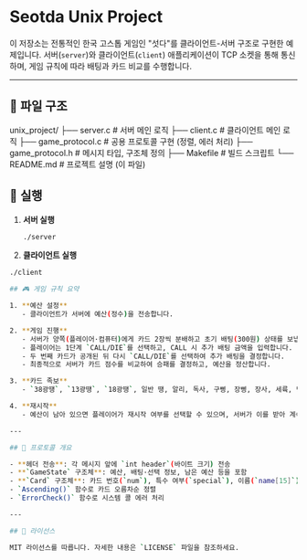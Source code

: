 # Seotda Unix Project

이 저장소는 전통적인 한국 고스톱 게임인 "섯다"를 클라이언트-서버 구조로 구현한 예제입니다. 서버(`server`)와 클라이언트(`client`) 애플리케이션이 TCP 소켓을 통해 통신하며, 게임 규칙에 따라 배팅과 카드 비교를 수행합니다.

---

## 📂 파일 구조

unix_project/
├── server.c # 서버 메인 로직
├── client.c # 클라이언트 메인 로직
├── game_protocol.c # 공용 프로토콜 구현 (정렬, 에러 처리)
├── game_protocol.h # 메시지 타입, 구조체 정의
├── Makefile # 빌드 스크립트
└── README.md # 프로젝트 설명 (이 파일)

## 🚀 실행

1. **서버 실행**  
   ```bash
   ./server

2. **클라이언트 실행**
```bash
./client

## 🎮 게임 규칙 요약

1. **예산 설정**  
   - 클라이언트가 서버에 예산(정수)을 전송합니다.

2. **게임 진행**  
   - 서버가 양쪽(플레이어·컴퓨터)에게 카드 2장씩 분배하고 초기 배팅(300원) 상태를 보냅니다.  
   - 플레이어는 1단계 `CALL/DIE`를 선택하고, CALL 시 추가 배팅 금액을 입력합니다.  
   - 두 번째 카드가 공개된 뒤 다시 `CALL/DIE`를 선택하여 추가 배팅을 결정합니다.  
   - 최종적으로 서버가 카드 점수를 비교하여 승패를 결정하고, 예산을 정산합니다.

3. **카드 족보**  
   - `38광땡`, `13광땡`, `18광땡`, 일반 땡, 알리, 독사, 구삥, 장삥, 장사, 세륙, 땡잡이, 암행어사, 멍텅구리구사, 49파토, 끗 계산 방식 적용

4. **재시작**  
   - 예산이 남아 있으면 플레이어가 재시작 여부를 선택할 수 있으며, 서버가 이를 받아 계속 진행하거나 종료합니다.

---

## 📡 프로토콜 개요

- **헤더 전송**: 각 메시지 앞에 `int header`(바이트 크기) 전송  
- **`GameState` 구조체**: 예산, 배팅·선택 정보, 남은 예산 등을 포함  
- **`Card` 구조체**: 카드 번호(`num`), 특수 여부(`special`), 이름(`name[15]`)  
- `Ascending()` 함수로 카드 오름차순 정렬  
- `ErrorCheck()` 함수로 시스템 콜 에러 처리

---

## 📜 라이선스

MIT 라이선스를 따릅니다. 자세한 내용은 `LICENSE` 파일을 참조하세요.
